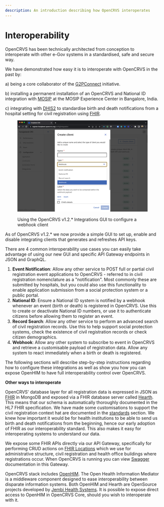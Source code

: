 ```yaml
---
description: An introduction describing how OpenCRVS interoperates
---
```


# Interoperability

OpenCRVS has been technically architected from conception to interoperate with other e-Gov systems in a standardised, safe and secure way.

We have demonstrated how easy it is to interoperate with OpenCRVS in the past by:

a) being a core collaborator of the [G2PConnect](https://g2pconnect.global/) initiative.

b) installing a permanent installation of an OpenCRVS and National ID integration with [MOSIP](https://mosip.io/) at the MOSIP Experience Center in Bangalore, India.

c) integrating with [DHIS2](https://dhis2.org/) to standardise birth and death notifications from a hospital setting for civil registration using [FHIR](https://www.hl7.org/fhir/overview.html).

<figure><img src="../../.gitbook/assets/Screenshot 2023-01-10 at 16.46.06.png" alt=""><figcaption><p>Using the OpenCRVS v1.2.* Integrations GUI to configure a webhook client</p></figcaption></figure>

As of OpenCRVS v1.2.\* we now provide a simple GUI to set up, enable and disable integrating clients that generates and refreshes API keys.

There are 4 common interoperability use cases you can easily take advantage of using our new GUI and specific API Gateway endpoints in JSON and GraphQL.

1. **Event Notification**: Allow any other service to POST full or partial civil registration event applications to OpenCRVS - referred to in civil registration nomenclature as a "notification". Most commonly these are submitted by hospitals, but you could also use this functionality to enable application submission from a social protection system or a public portal.
2. **National ID**: Ensure a National ID system is notified by a webhook whenever an event (birth or death) is registered in OpenCRVS. Use this to create or deactivate National ID numbers, or use it to authenticate citizens before allowing them to register an event.
3. **Record Search**: Allow any other service to perform an advanced search of civil registration records. Use this to help support social protection systems, check the existence of civil registration records or check citizen demographics.
4. **Webhook**: Allow any other system to subscribe to event in OpenCRVS and retrieve a customisable payload of registration data. Allow any system to react immediately when a birth or death is registered.

The following sections will describe step-by-step instructions regarding how to configure these integrations as well as show you how you can expose OpenHIM to have full interoperability control over OpenCRVS.

**Other ways to interoperate**

OpenCRVS' database layer for all registration data is expressed in JSON as [FHIR](https://hl7.org/FHIR/) in MongoDB and exposed via a FHIR database server called [Hearth](https://github.com/opencrvs/hearth). This means that our schema is automatically thoroughly documented in the HL7 FHIR specification. We have made some customisations to support the civil registration context hat are documented in the [standards](../standards/) section. We knew how important it would be for health institutions to be able to send us birth and death notifications from the beginning, hence our early adoption of FHIR as our interoperability standard. This also makes it easy for interoperating systems to understand our data.

We expose some FHIR APIs directly via our API Gateway, specifically for performing CRUD actions on [FHIR Locations](https://build.fhir.org/location.html) which we use for administrative structure, civil registration and health office buildings where registrations occur. When OpenCRVS is running you can view [Swagger](https://swagger.io/) documentation in this Gateway.

OpenCRVS stack includes [OpenHIM](http://openhim.org/). The Open Health Information Mediator is a middleware component designed to ease interoperability between disparate information systems. Both OpenHIM and Hearth are OpenSource projects developed by [Jembi Health Systems](https://www.jembi.org/). It is possible to expose direct access to OpenHIM in OpenCRVS Core, should you wish to interoperate with it.
